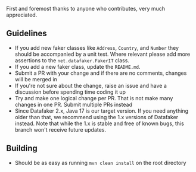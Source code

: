 First and foremost thanks to anyone who contributes, very much appreciated.

## Guidelines

- If you add new faker classes like `Address`, `Country`, and `Number` they should be accompanied by a unit test. Where relevant please add more assertions to the `net.datafaker.FakerIT` class.
- If you add a new faker class, update the `README.md`.
- Submit a PR with your change and if there are no comments, changes will be merged in
- If you're not sure about the change, raise an issue and have a discussion before spending time coding it up
- Try and make one logical change per PR. That is not make many changes in one PR. Submit multiple PRs instead
- Since Datafaker 2.x, Java 17 is our target version. If you need anything older than that, we recommend using the 1.x versions of Datafaker instead. Note that while the 1.x is stable and free of known bugs, this branch won't receive future updates.

## Building

- Should be as easy as running `mvn clean install` on the root directory
